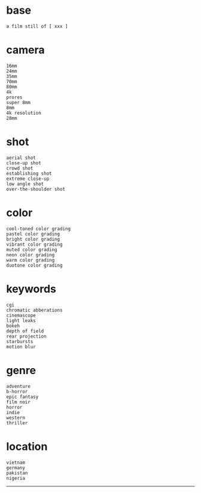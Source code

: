 # base

	a film still of [ xxx ]

# camera

	16mm
	24mm
	35mm
	70mm
	80mm
	4k
	prores
	super 8mm
	8mm
	4k resolution
	28mm

# shot

	aerial shot
	close-up shot
	crowd shot
	establishing shot
	extreme close-up
	low angle shot
	over-the-shoulder shot

# color

	cool-toned color grading
	pastel color grading
	bright color grading
	vibrant color grading
	muted color grading
	neon color grading
	warm color grading
	duotone color grading

# keywords

	cgi
	chromatic abberations
	cinemascope
	light leaks
	bokeh
	depth of field
	rear projection
	starbursts
	motion blur

# genre

	adventure
	b-horror
	epic fantasy
	film noir
	horror
	indie
	western
	thriller

# location

	vietnam
	germany
	pakistan
	nigeria

---

